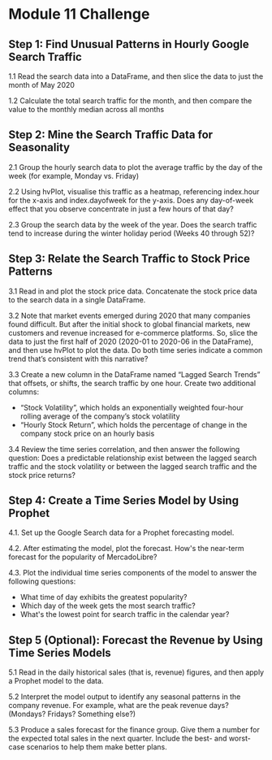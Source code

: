 # Module 11 Challenge
## Step 1: Find Unusual Patterns in Hourly Google Search Traffic
  1.1 Read the search data into a DataFrame, and then slice the data to just the month of May 2020
  
  1.2 Calculate the total search traffic for the month, and then compare the value to the monthly median across all months
    
## Step 2: Mine the Search Traffic Data for Seasonality
  2.1 Group the hourly search data to plot the average traffic by the day of the week (for example, Monday vs. Friday)
   
  2.2 Using hvPlot, visualise this traffic as a heatmap, referencing index.hour for the x-axis and index.dayofweek for the y-axis. Does any day-of-week effect that you observe concentrate in just a few hours of that day?
   
  2.3  Group the search data by the week of the year. Does the search traffic tend to increase during the winter holiday period (Weeks 40 through 52)?
    
## Step 3: Relate the Search Traffic to Stock Price Patterns
  3.1 Read in and plot the stock price data. Concatenate the stock price data to the search data in a single DataFrame.
  
  3.2 Note that market events emerged during 2020 that many companies found difficult. But after the initial shock to global financial markets, new customers and revenue increased for e-commerce platforms. So, slice the data to just the first half of 2020 (2020-01 to 2020-06 in the DataFrame), and then use hvPlot to plot the data. Do both time series indicate a common trend that’s consistent with this narrative?

  3.3 Create a new column in the DataFrame named “Lagged Search Trends” that offsets, or shifts, the search traffic by one hour. Create two additional columns:
  * “Stock Volatility”, which holds an exponentially weighted four-hour rolling average of the company’s stock volatility
  * “Hourly Stock Return”, which holds the percentage of change in the company stock price on an hourly basis

  3.4 Review the time series correlation, and then answer the following question: Does a predictable relationship exist between the lagged search traffic and the stock volatility or between the lagged search traffic and the stock price returns?

## Step 4: Create a Time Series Model by Using Prophet
  4.1. Set up the Google Search data for a Prophet forecasting model.
  
  4.2. After estimating the model, plot the forecast. How's the near-term forecast for the popularity of MercadoLibre?

  4.3. Plot the individual time series components of the model to answer the following questions:
  * What time of day exhibits the greatest popularity?
  * Which day of the week gets the most search traffic?
  * What's the lowest point for search traffic in the calendar year?
  
## Step 5 (Optional): Forecast the Revenue by Using Time Series Models
  5.1 Read in the daily historical sales (that is, revenue) figures, and then apply a Prophet model to the data.

  5.2 Interpret the model output to identify any seasonal patterns in the company revenue. For example, what are the peak revenue days? (Mondays? Fridays? Something else?)

  5.3 Produce a sales forecast for the finance group. Give them a number for the expected total sales in the next quarter. Include the best- and worst-case scenarios to help them make better plans.
